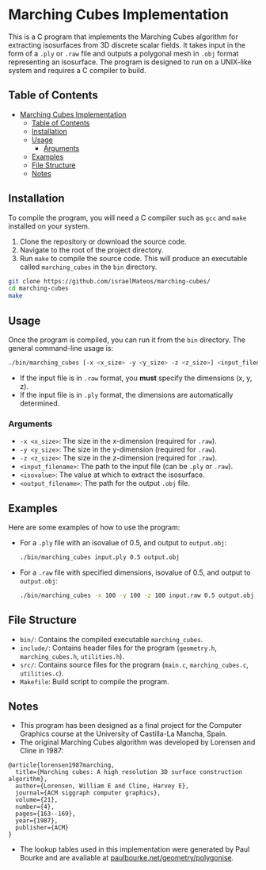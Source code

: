 # Marching Cubes Implementation

This is a C program that implements the Marching Cubes algorithm for extracting isosurfaces from 3D discrete scalar fields. It takes input in the form of a `.ply` or `.raw` file and outputs a polygonal mesh in `.obj` format representing an isosurface. The program is designed to run on a UNIX-like system and requires a C compiler to build.

## Table of Contents
- [Marching Cubes Implementation](#marching-cubes-implementation)
  - [Table of Contents](#table-of-contents)
  - [Installation](#installation)
  - [Usage](#usage)
    - [Arguments](#arguments)
  - [Examples](#examples)
  - [File Structure](#file-structure)
  - [Notes](#notes)

## Installation

To compile the program, you will need a C compiler such as `gcc` and `make` installed on your system.

1. Clone the repository or download the source code.
2. Navigate to the root of the project directory.
3. Run `make` to compile the source code. This will produce an executable called `marching_cubes` in the `bin` directory.

```bash
git clone https://github.com/israelMateos/marching-cubes/
cd marching-cubes
make
```

## Usage

Once the program is compiled, you can run it from the `bin` directory. The general command-line usage is:

```bash
./bin/marching_cubes [-x <x_size> -y <y_size> -z <z_size>] <input_filename> <isovalue> <output_filename>
```

- If the input file is in `.raw` format, you **must** specify the dimensions (x, y, z).
- If the input file is in `.ply` format, the dimensions are automatically determined.

### Arguments

- `-x <x_size>`: The size in the x-dimension (required for `.raw`).
- `-y <y_size>`: The size in the y-dimension (required for `.raw`).
- `-z <z_size>`: The size in the z-dimension (required for `.raw`).
- `<input_filename>`: The path to the input file (can be `.ply` or `.raw`).
- `<isovalue>`: The value at which to extract the isosurface.
- `<output_filename>`: The path for the output `.obj` file.

## Examples

Here are some examples of how to use the program:

- For a `.ply` file with an isovalue of 0.5, and output to `output.obj`:

  ```bash
  ./bin/marching_cubes input.ply 0.5 output.obj
  ```

- For a `.raw` file with specified dimensions, isovalue of 0.5, and output to `output.obj`:

  ```bash
  ./bin/marching_cubes -x 100 -y 100 -z 100 input.raw 0.5 output.obj
  ```

## File Structure

- `bin/`: Contains the compiled executable `marching_cubes`.
- `include/`: Contains header files for the program (`geometry.h`, `marching_cubes.h`, `utilities.h`).
- `src/`: Contains source files for the program (`main.c`, `marching_cubes.c`, `utilities.c`).
- `Makefile`: Build script to compile the program.

## Notes

- This program has been designed as a final project for the Computer Graphics course at the University of Castilla-La Mancha, Spain.
- The original Marching Cubes algorithm was developed by Lorensen and Cline in 1987:

```
@article{lorensen1987marching,
  title={Marching cubes: A high resolution 3D surface construction algorithm},
  author={Lorensen, William E and Cline, Harvey E},
  journal={ACM siggraph computer graphics},
  volume={21},
  number={4},
  pages={163--169},
  year={1987},
  publisher={ACM}
}
```
- The lookup tables used in this implementation were generated by Paul Bourke and are available at [paulbourke.net/geometry/polygonise](http://paulbourke.net/geometry/polygonise/).
